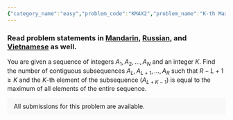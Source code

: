 ```yaml
---
{"category_name":"easy","problem_code":"KMAX2","problem_name":"K-th Maximum","problemComponents":{"constraints":"- $1 \\le T \\le 200$\n- $1 \\le K \\le N \\le 2 \\cdot 10^5$\n- $|A_i| \\le 10^5$ for each valid $i$\n- the sum of $N$ over all test cases does not exceed $5 \\cdot 10^5$","constraintsState":true,"subtasks":"**Subtask #1 (10 points)**\n- $T \\le 10$\n- $N \\le 100$\n\n**Subtask #2 (90 points)** original constraints\n","subtasksState":true,"inputFormat":"- The first line of the input contains a single integer $T$ denoting the number of test cases. The description of $T$ test cases follows.\n- The first line of each test case contains two space-separated integers $N$ and $K$.\n- The second line contains $N$ space-separated integers $A_1, A_2, \\ldots, A_N$.\n","inputFormatState":true,"outputFormat":"For each test case, print a single line containing one integer --- the number of contiguous subsequences satisfying the given conditions.\n","outputFormatState":true,"sampleTestCases":{"0":{"id":1,"input":"1\n5 3\n1 2 3 4 5","output":1,"explanation":"**Example case 1:** $(3, 4, 5)$ is the only contiguous subsequence such that its $3$-rd element is equal to the maximum of the whole sequence (which is $5$).","isDeleted":false}}},"video_editorial_url":"https://youtu.be/soDl9BXCJ-s","languages_supported":{"0":"CPP14","1":"C","2":"JAVA","3":"PYTH 3.6","4":"CPP17","5":"PYTH","6":"PYP3","7":"CS2","8":"ADA","9":"PYPY","10":"TEXT","11":"PAS fpc","12":"NODEJS","13":"RUBY","14":"PHP","15":"GO","16":"HASK","17":"TCL","18":"PERL","19":"SCALA","20":"LUA","21":"kotlin","22":"BASH","23":"JS","24":"LISP sbcl","25":"rust","26":"PAS gpc","27":"BF","28":"CLOJ","29":"R","30":"D","31":"CAML","32":"FORT","33":"ASM","34":"swift","35":"FS","36":"WSPC","37":"LISP clisp","38":"SQL","39":"SCM guile","40":"PERL6","41":"ERL","42":"CLPS","43":"ICK","44":"NICE","45":"PRLG","46":"ICON","47":"COB","48":"SCM chicken","49":"PIKE","50":"SCM qobi","51":"ST","52":"SQLQ","53":"NEM"},"max_timelimit":0.5,"source_sizelimit":50000,"problem_author":"janmansh","problem_tester":"","date_added":"24-08-2021","tags":{"0":"janmansh","1":"ltime99","2":"simple"},"problem_difficulty_level":"Simple","best_tag":"","editorial_url":"https://discuss.codechef.com/problems/KMAX2","time":{"view_start_date":1630170002,"submit_start_date":1630170002,"visible_start_date":1630170002,"end_date":1735669800},"is_direct_submittable":false,"problemDiscussURL":"https://discuss.codechef.com/search?q=KMAX2","is_proctored":false,"visitedContests":{},"layout":"problem"}
---
```

### Read problem statements in [Mandarin](https://www.codechef.com/download/translated/LTIME99/mandarin/KMAX2.pdf), [Russian](https://www.codechef.com/download/translated/LTIME99/russian/KMAX2.pdf), and [Vietnamese](https://www.codechef.com/download/translated/LTIME99/vietnamese/KMAX2.pdf) as well.

You are given a sequence of integers $A_1, A_2, \ldots, A_N$ and an integer $K$. Find the number of contiguous subsequences $A_L, A_{L+1}, \ldots, A_R$ such that $R-L+1 \ge K$ and the $K$-th element of the subsequence ($A_{L+K-1}$) is equal to the maximum of all elements of the entire sequence.

<aside style='background: #f8f8f8;padding: 10px 15px;'><div>All submissions for this problem are available.</div></aside>